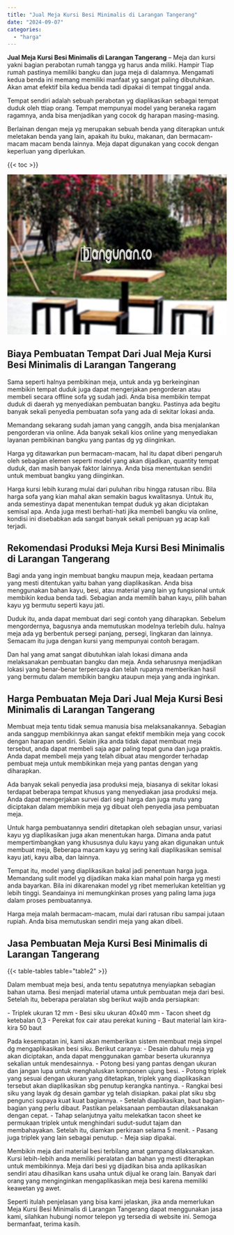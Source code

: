 ```yaml
---
title: "Jual Meja Kursi Besi Minimalis di Larangan Tangerang"
date: "2024-09-07"
categories: 
  - "harga"
---
```


**Jual Meja Kursi Besi Minimalis di Larangan Tangerang** – Meja dan kursi yakni bagian perabotan rumah tangga yg harus anda miliki. Hampir Tiap rumah pastinya memiliki bangku dan juga meja di dalamnya. Mengamati kedua benda ini memang memiliki manfaat yg sangat paling dibutuhkan. Akan amat efektif bila kedua benda tadi dipakai di tempat tinggal anda.

Tempat sendiri adalah sebuah perabotan yg diaplikasikan sebagai tempat duduk oleh ttiap orang. Tempat mempunyai model yang beraneka ragam ragamnya, anda bisa menjadikan yang cocok dg harapan masing-masing.

Berlainan dengan meja yg merupakan sebuah benda yang diterapkan untuk meletakan benda yang lain, apakah itu buku, makanan, dan bermacam-macam macam benda lainnya. Meja dapat digunakan yang cocok dengan keperluan yang diperlukan.

{{< toc >}}

![Jual Meja Kursi Besi Minimalis di Larangan Tangerang](/images/jual-meja-besi-murah13.png)

## Biaya Pembuatan Tempat Dari Jual Meja Kursi Besi Minimalis di Larangan Tangerang

Sama seperti halnya pembikinan meja, untuk anda yg berkeinginan membikin tempat duduk juga dapat mengerjakan pengorderan atau membeli secara offline sofa yg sudah jadi. Anda bisa membikin tempat duduk di daerah yg menyediakan pembuatan bangku. Pastinya ada begitu banyak sekali penyedia pembuatan sofa yang ada di sekitar lokasi anda.

Memandang sekarang sudah jaman yang canggih, anda bisa menjalankan pengorderan via online. Ada banyak sekali kios online yang menyediakan layanan pembikinan bangku yang pantas dg yg diinginkan.

Harga yg ditawarkan pun bermacam-macam, hal itu dapat diberi pengaruh oleh sebagian elemen seperti model yang akan dijadikan, quantity tempat duduk, dan masih banyak faktor lainnya. Anda bisa menentukan sendiri untuk membuat bangku yang diinginkan.

Harga kursi lebih kurang mulai dari puluhan ribu hingga ratusan ribu. Bila harga sofa yang kian mahal akan semakin bagus kwalitasnya. Untuk itu, anda semestinya dapat menentukan tempat duduk yg akan diciptakan semisal apa. Anda juga mesti berhati-hati jika membeli bangku via online, kondisi ini disebabkan ada sangat banyak sekali penipuan yg acap kali terjadi.

## Rekomendasi Produksi Meja Kursi Besi Minimalis di Larangan Tangerang

Bagi anda yang ingin membuat bangku maupun meja, keadaan pertama yang mesti ditentukan yaitu bahan yang diaplikasikan. Anda bisa menggunakan bahan kayu, besi, atau material yang lain yg fungsional untuk membikin kedua benda tadi. Sebagian anda memilih bahan kayu, pilih bahan kayu yg bermutu seperti kayu jati.

Duduk itu, anda dapat membuat dari segi contoh yang diharapkan. Sebelum mengordernya, bagusnya anda memutuskan modelnya terlebih dulu. halnya meja ada yg berbentuk persegi panjang, persegi, lingkaran dan lainnya. Semacam itu juga dengan kursi yang mempunyai contoh beragam.

Dan hal yang amat sangat dibutuhkan ialah lokasi dimana anda melaksanakan pembuatan bangku dan meja. Anda seharusnya menjadikan lokasi yang benar-benar terpercaya dan telah rupanya memberikan hasil yang bermutu dalam membikin bangku ataupun meja yang anda inginkan.

## Harga Pembuatan Meja Dari Jual Meja Kursi Besi Minimalis di Larangan Tangerang

Membuat meja tentu tidak semua manusia bisa melaksanakannya. Sebagian anda sanggup membikinnya akan sangat efektif membikin meja yang cocok dengan harapan sendiri. Selain jika anda tidak dapat membuat meja tersebut, anda dapat membeli saja agar paling tepat guna dan juga praktis. Anda dapat membeli meja yang telah dibuat atau mengorder terhadap pembuat meja untuk membikinkan meja yang pantas dengan yang diharapkan.

Ada banyak sekali penyedia jasa produksi meja, biasanya di sekitar lokasi terdapat beberapa tempat khusus yang menyediakan jasa produksi meja. Anda dapat mengerjakan survei dari segi harga dan juga mutu yang diciptakan dalam membikin meja yg dibuat oleh penyedia jasa pembuatan meja.

Untuk harga pembuatannya sendiri ditetapkan oleh sebagian unsur, variasi kayu yg diaplikasikan juga akan menentukan harga. Dimana anda patut mempertimbangkan yang khususnya dulu kayu yang akan digunakan untuk membuat meja, Beberapa macam kayu yg sering kali diaplikasikan semisal kayu jati, kayu alba, dan lainnya.

Tempat itu, model yang diaplikasikan bakal jadi penentuan harga juga. Memandang sulit model yg dijadikan maka kian mahal poin harga yg mesti anda bayarkan. Bila ini dikarenakan model yg ribet memerlukan ketelitian yg lebih tinggi. Seandainya ini memungkinkan proses yang paling lama juga dalam proses pembuatannya.

Harga meja malah bermacam-macam, mulai dari ratusan ribu sampai jutaan rupiah. Anda bisa memutuskan sendiri meja yang akan dibeli.

## Jasa Pembuatan Meja Kursi Besi Minimalis di Larangan Tangerang

{{< table-tables table="table2" >}}

Dalam membuat meja besi, anda tentu sepatutnya menyiapkan sebagian bahan utama. Besi menjadi material utama untuk pembuatan meja dari besi. Setelah itu, beberapa peralatan sbg berikut wajib anda persiapkan:

\- Triplek ukuran 12 mm - Besi siku ukuran 40x40 mm - Tacon sheet dg ketebalan 0,3 - Perekat fox cair atau perekat kuning - Baut material lain kira-kira 50 baut

Pada kesempatan ini, kami akan memberikan sistem membuat meja simpel dg mengaplikasikan besi siku. Berikut caranya: - Desain dahulu meja yg akan diciptakan, anda dapat menggunakan gambar beserta ukurannya sekalian untuk mendesainnya. - Potong besi yang pantas dengan ukuran dan jangan lupa untuk menghaluskan komponen ujung besi. - Potong triplek yang sesuai dengan ukuran yang ditetapkan, triplek yang diaplikasikan tersebut akan diaplikasikan sbg penutup kerangka nantinya. - Rangkai besi siku yang layak dg desain gambar yg telah disiapkan. pakai plat siku sbg pengunci supaya kuat kuat bagiannya. - Setelah diaplikasikan, baut bagian-bagian yang perlu dibaut. Pastikan pelaksanaan pembautan dilaksanakan dengan cepat. - Tahap selanjutnya yaitu melekatkan tacon sheet ke permukaan triplek untuk menghindari sudut-sudut tajam dan membahayakan. Setelah itu, diamkan perkiraan selama 5 menit. - Pasang juga triplek yang lain sebagai penutup. - Meja siap dipakai.

Membikin meja dari material besi terbilang amat gampang dilaksanakan. Kursi lebih-lebih anda memiliki peralatan dan bahan yg mesti diterapkan untuk membikinnya. Meja dari besi yg dijadikan bisa anda aplikasikan sendiri atau dihasilkan kans usaha untuk dijual ke orang lain. Banyak dari orang yang menginginkan mengaplikasikan meja besi karena memiliki keawetan yg awet.

Seperti itulah penjelasan yang bisa kami jelaskan, jika anda memerlukan Meja Kursi Besi Minimalis di Larangan Tangerang dapat menggunakan jasa kami, silahkan hubungi nomor telepon yg tersedia di website ini. Semoga bermanfaat, terima kasih.
